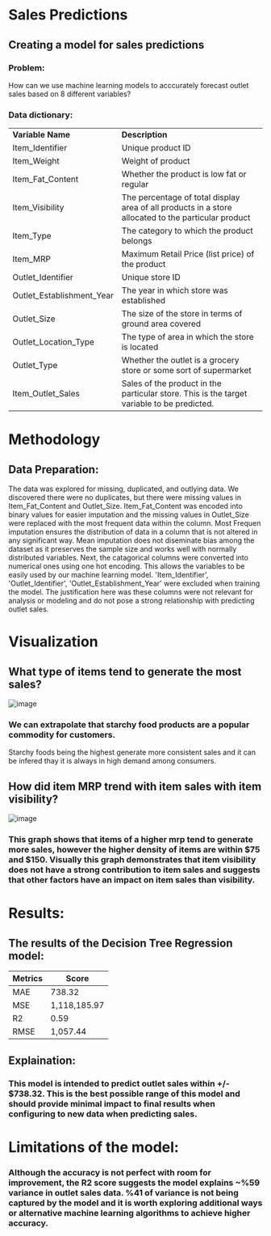 # Sales Predictions

## Creating a model for sales predictions 

### Problem: 
  
  How can we use machine learning models to acccurately forecast outlet sales based on 8 different variables?

### Data dictionary:

<table>
    <tbody>
        <tr>
            <td><strong>Variable Name</strong></td>
            <td><strong>Description</strong></td>
        </tr>
        <tr>
            <td>Item_Identifier</td>
            <td>Unique product ID</td>
        </tr>
        <tr>
            <td>Item_Weight</td>
            <td>Weight of product</td>
        </tr>
        <tr>
            <td>Item_Fat_Content</td>
            <td>Whether the product is low fat or regular</td>
        </tr>
        <tr>
            <td>Item_Visibility</td>
            <td>The percentage of total display area of all products in a store allocated to the particular product</td></tr>
        <tr>
            <td>Item_Type</td>
            <td>The category to which the product belongs</td>
        </tr>
        <tr>
            <td>Item_MRP</td>
            <td>Maximum Retail Price (list price) of the product</td>
        </tr>
        <tr>
            <td>Outlet_Identifier</td>
            <td>Unique store ID</td>
        </tr>
        <tr>
            <td>Outlet_Establishment_Year</td>
            <td>The year in which store was established</td>
        </tr>
        <tr>
            <td>Outlet_Size</td>
            <td>The size of the store in terms of ground area covered</td>
        </tr>
        <tr>
            <td>Outlet_Location_Type</td>
            <td>The type of area in which the store is located</td>
        </tr>
        <tr>
            <td>Outlet_Type</td>
            <td>Whether the outlet is a grocery store or some sort of supermarket</td>
        </tr>
        <tr>
            <td>Item_Outlet_Sales</td>
            <td>Sales of the product in the particular store. This is the target variable to be predicted.        
</td>
        </tr>
    </tbody>
            </table>
  
# Methodology

  ## Data Preparation:
  
  The data was explored for missing, duplicated, and outlying data. We discovered there were no duplicates, but there were missing values in Item_Fat_Content and Outlet_Size. Item_Fat_Content was encoded into binary values for easier imputation and the missing values in Outlet_Size were replaced with the most frequent data within the column. Most Frequen imputation ensures the distribution of data in a column that is not altered in any significant way. Mean imputation does not diseminate bias among the dataset as it preserves the sample size and works well with normally distributed variables.
  Next, the catagorical columns were converted into numerical ones using one hot encoding. This allows the variables to be easily used by our machine learning model. 'Item_Identifier', 'Outlet_Identifier', 'Outlet_Establishment_Year' were excluded when training the model. The justification here was these columns were not relevant for analysis or modeling and do not pose a strong relationship with predicting outlet sales.
  

# Visualization
## What type of items tend to generate the most sales?
![image](https://user-images.githubusercontent.com/93495868/225975313-d2fe4136-aebc-4dce-a977-129853006290.png)

### We can extrapolate that starchy food products are a popular commodity for customers. 
Starchy foods being the highest generate more consistent sales and it can be infered thay it is always in high demand among consumers.

## How did item MRP trend with item sales with item visibility?  
![image](https://user-images.githubusercontent.com/93495868/225976279-7f940ede-9226-4ace-bf74-345b1301f5ba.png)

### This graph shows that items of a higher mrp tend to generate more sales, however the higher density of items are within $75 and $150. Visually this graph demonstrates that item visibility does not have a strong contribution to item sales and suggests that other factors have an impact on item sales than visibility.



# Results:

## The results of the Decision Tree Regression model:

| Metrics      | Score |
| ----------- | ----------- |
| MAE     |   738.32    |
| MSE| 1,118,185.97       |
| R2| 0.59        |
| RMSE| 1,057.44      |

## Explaination:

### This model is intended to predict outlet sales within +/- $738.32. This is the best possible range of this model and should provide minimal impact to final results when configuring to new data when predicting sales.


# Limitations of the model:

### Although the accuracy is not perfect with room for improvement, the R2 score suggests the model explains ~%59 variance in outlet sales data. %41 of variance is not being captured by the model and it is worth exploring additional ways or alternative machine learning algorithms to achieve higher accuracy.

	

